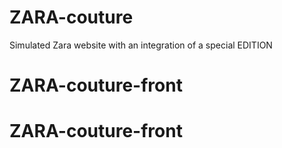 # ZARA-couture

Simulated Zara website with an integration of a special EDITION
# ZARA-couture-front
# ZARA-couture-front
